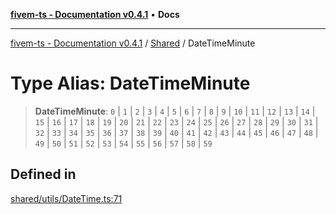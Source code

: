 [**fivem-ts - Documentation v0.4.1**](../../../README.md) • **Docs**

***

[fivem-ts - Documentation v0.4.1](../../../README.md) / [Shared](../README.md) / DateTimeMinute

# Type Alias: DateTimeMinute

> **DateTimeMinute**: `0` \| `1` \| `2` \| `3` \| `4` \| `5` \| `6` \| `7` \| `8` \| `9` \| `10` \| `11` \| `12` \| `13` \| `14` \| `15` \| `16` \| `17` \| `18` \| `19` \| `20` \| `21` \| `22` \| `23` \| `24` \| `25` \| `26` \| `27` \| `28` \| `29` \| `30` \| `31` \| `32` \| `33` \| `34` \| `35` \| `36` \| `37` \| `38` \| `39` \| `40` \| `41` \| `42` \| `43` \| `44` \| `45` \| `46` \| `47` \| `48` \| `49` \| `50` \| `51` \| `52` \| `53` \| `54` \| `55` \| `56` \| `57` \| `58` \| `59`

## Defined in

[shared/utils/DateTime.ts:71](https://github.com/Purpose-Dev/fivem-ts/blob/af9f57481b70813a163451854c2103aaaed13195/src/shared/utils/DateTime.ts#L71)

